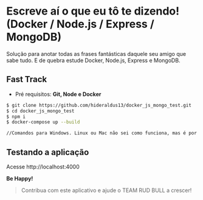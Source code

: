 # Escreve aí o que eu tô te dizendo! (Docker / Node.js / Express / MongoDB)

Solução para anotar todas as frases fantásticas daquele seu amigo que sabe tudo. 
E de quebra estude Docker, Node.js, Express e MongoDB.

## Fast Track
* Pré requisitos: <b>Git, Node e Docker</b>
```bash
$ git clone https://github.com/hideraldus13/docker_js_mongo_test.git
$ cd docker_js_mongo_test
$ npm i
$ docker-compose up --build

//Comandos para Windows. Linux ou Mac não sei como funciona, mas é por aí.
```

## Testando a aplicação

Acesse http://localhost:4000


<b> Be Happy! </b>



> Contribua com este aplicativo e ajude o TEAM RUD BULL a crescer!
